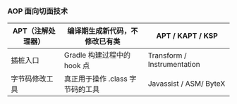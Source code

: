 ### AOP 面向切面技术

| APT（注解处理器） | 编译期生成新代码，不修改已有类   | APT / KAPT / KSP            |
| ----------------- | -------------------------------- | --------------------------- |
| 插桩入口          | Gradle 构建过程中的 hook 点      | Transform / Instrumentation |
| 字节码修改工具    | 真正用于操作 .class 字节码的工具 | Javassist / ASM/ ByteX      |

